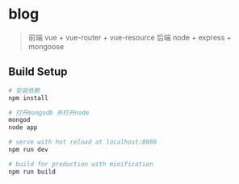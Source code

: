 # blog

> 前端 vue + vue-router + vue-resource
> 后端 node + express + mongoose

## Build Setup

``` bash
# 安装依赖
npm install

# 打开mongodb 并打开node
mongod
node app

# serve with hot reload at localhost:8080
npm run dev

# build for production with minification
npm run build
```

